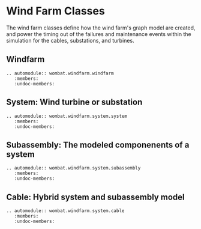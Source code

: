 # Wind Farm Classes

The wind farm classes define how the wind farm's graph model are created, and power the
timing out of the failures and maintenance events within the simulation for the cables,
substations, and turbines.

## Windfarm
```{eval-rst}
.. automodule:: wombat.windfarm.windfarm
   :members:
   :undoc-members:
```

## System: Wind turbine or substation
```{eval-rst}
.. automodule:: wombat.windfarm.system.system
   :members:
   :undoc-members:
```

## Subassembly: The modeled componenents of a system
```{eval-rst}
.. automodule:: wombat.windfarm.system.subassembly
   :members:
   :undoc-members:
```

## Cable: Hybrid system and subassembly model
```{eval-rst}
.. automodule:: wombat.windfarm.system.cable
   :members:
   :undoc-members:
```

